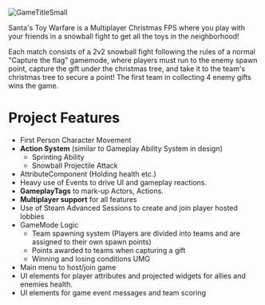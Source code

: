 ![GameTitleSmall](https://github.com/SSejuru/SantasToyWarfare/assets/97358860/c443ab9c-6273-491b-a495-8954e0aec13e)

Santa's Toy Warfare is a Multiplayer Christmas FPS where you play with your friends in a snowball fight to get all the toys in the neighborhood!

Each match consists of a 2v2 snowball fight following the rules of a normal "Capture the flag" gamemode, where players must run to the enemy spawn point, capture the gift under the christmas tree, and take it to the team's christmas tree to secure a point! The first team in collecting 4 enemy gifts wins the game.

# Project Features
- First Person Character Movement
- **Action System** (similar to Gameplay Ability System in design)
  - Sprinting Ability 
  - Snowball Projectile Attack
- AttributeComponent (Holding health etc.)
- Heavy use of Events to drive UI and gameplay reactions.
- **GameplayTags** to mark-up Actors, Actions.
- **Multiplayer support** for all features
- Use of Steam Advanced Sessions to create and join player hosted lobbies
- GameMode Logic
  - Team spawning system (Players are divided into teams and are assigned to their own spawn points)
  - Points awarded to teams when capturing a gift
  - Winning and losing conditions
UMG
- Main menu to host/join game
- UI elements for player attributes and projected widgets for allies and enemies health.
- UI elements for game event messages and team scoring
